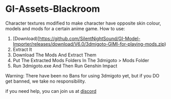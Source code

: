# GI-Assets-Blackroom
Character textures modified to make character have opposite skin colour, models and mods for a certain anime game.
How to use:
1) [Download)[https://github.com/SilentNightSound/GI-Model-Importer/releases/download/V6.0/3dmigoto-GIMI-for-playing-mods.zip)
2) Extract It
3) Download The Mods And Extract Them
4) Put The Extracted Mods Folders In The 3dmigoto > Mods Folder
5) Run 3dmigoto.exe And Then Run Genshin Impact

Warning: There have been no Bans for using 3dmigoto yet, but if you DO get banned, we take no responsibility.

if you need help, you can join us at [discord](https://discord.gg/agmg)

